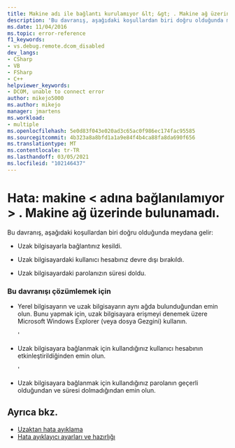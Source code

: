 ```yaml
---
title: Makine adı ile bağlantı kurulamıyor &lt; &gt; . Makine ağ üzerinde bulunamadı. | Microsoft Belgeleri
description: 'Bu davranış, aşağıdaki koşullardan biri doğru olduğunda meydana gelir: (1) uzak bilgisayar bağlantınız kesildi. (2) uzak bilgisayardaki kullanıcı hesabınız devre dışı bırakıldı. (3) uzak bilgisayarın parolasının süresi doldu.'
ms.date: 11/04/2016
ms.topic: error-reference
f1_keywords:
- vs.debug.remote.dcom_disabled
dev_langs:
- CSharp
- VB
- FSharp
- C++
helpviewer_keywords:
- DCOM, unable to connect error
author: mikejo5000
ms.author: mikejo
manager: jmartens
ms.workload:
- multiple
ms.openlocfilehash: 5e0d83f043e020ad3c65ac0f986ec174fac95585
ms.sourcegitcommit: 4b323a8a8bfd1a1a9e84f4b4ca88fa8da690f656
ms.translationtype: MT
ms.contentlocale: tr-TR
ms.lasthandoff: 03/05/2021
ms.locfileid: "102146437"
---
```

# <a name="error-unable-to-connect-to-the-machine-ltnamegt-the-machine-cannot-be-found-on-the-network"></a>Hata: makine &lt; adına bağlanılamıyor &gt; . Makine ağ üzerinde bulunamadı.
Bu davranış, aşağıdaki koşullardan biri doğru olduğunda meydana gelir:

- Uzak bilgisayarla bağlantınız kesildi.

- Uzak bilgisayardaki kullanıcı hesabınız devre dışı bırakıldı.

- Uzak bilgisayardaki parolanızın süresi doldu.

### <a name="to-resolve-this-behavior"></a>Bu davranışı çözümlemek için

- Yerel bilgisayarın ve uzak bilgisayarın aynı ağda bulunduğundan emin olun. Bunu yapmak için, uzak bilgisayara erişmeyi denemek üzere Microsoft Windows Explorer (veya dosya Gezgini) kullanın.

     '

- Uzak bilgisayara bağlanmak için kullandığınız kullanıcı hesabının etkinleştirildiğinden emin olun.

     '

- Uzak bilgisayara bağlanmak için kullandığınız parolanın geçerli olduğundan ve süresi dolmadığından emin olun.

## <a name="see-also"></a>Ayrıca bkz.
- [Uzaktan hata ayıklama](../debugger/remote-debugging.md)
- [Hata ayıklayıcı ayarları ve hazırlığı](../debugger/debugger-settings-and-preparation.md)
